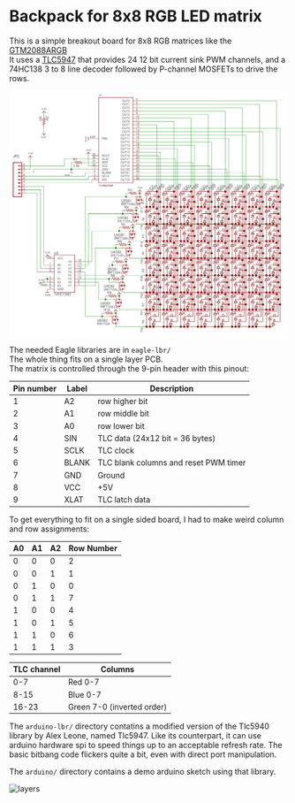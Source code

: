 Backpack for 8x8 RGB LED matrix
==============================

This is a simple breakout board for 8x8 RGB matrices like the [GTM2088ARGB](http://www.ebay.com/itm/5mm-8x8-Matrix-RGB-LED-Common-Anode-Full-Colour-60-60mm-/370699782315)  
It uses a [TLC5947](http://www.ti.com/product/tlc5947) that provides 24 12 bit current sink PWM channels, and a 74HC138 3 to 8 line decoder followed by P-channel MOSFETs to drive the rows.  

![schematic](prints/schematic.png)

The needed Eagle libraries are in `eagle-lbr/`  
The whole thing fits on a single layer PCB.  
The matrix is controlled through the 9-pin header with this pinout:

Pin number	| Label	| Description
----------	| -----	| -----------
1			| A2	| row higher bit
2			| A1	| row middle bit
3			| A0	| row lower bit
4			| SIN	| TLC data (24x12 bit = 36 bytes)
5			| SCLK	| TLC clock
6			| BLANK	| TLC blank columns and reset PWM timer
7			| GND	| Ground
8			| VCC	| +5V
9			| XLAT	| TLC latch data

To get everything to fit on a single sided board, I had to make weird column and row assignments:

A0	| A1	| A2	| Row Number
--- | ---	| ---	| ----------
0	| 0		| 0		| 2
0	| 0		| 1		| 1
0	| 1		| 0		| 0
0	| 1		| 1		| 7
1	| 0		| 0		| 4
1	| 0		| 1		| 5
1	| 1		| 0		| 6
1	| 1		| 1		| 3

TLC channel	| Columns
----------  | ------
0-7			| Red 0-7
8-15		| Blue 0-7
16-23		| Green 7-0 (inverted order)

The `arduino-lbr/` directory contatins a modified version of the Tlc5940 library by Alex Leone, named Tlc5947. Like its counterpart, it can use arduino hardware spi to speed things up to an acceptable refresh rate. The basic bitbang code flickers quite a bit, even with direct port manipulation.

The `arduino/` directory contains a demo arduino sketch using that library.

![layers](prints/layers.gif)
